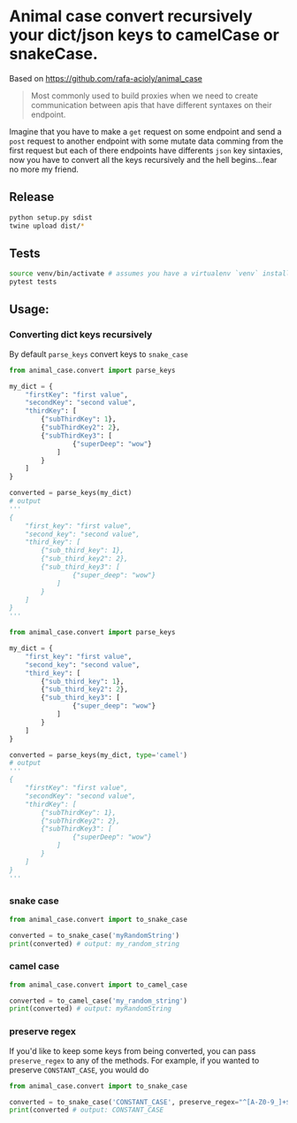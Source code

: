 # Animal case convert recursively your dict/json keys to camelCase or snakeCase.

Based on https://github.com/rafa-acioly/animal_case

> Most commonly used to build proxies when we need to create communication between apis
that have different syntaxes on their endpoint.

Imagine that you have to make a `get` request on some endpoint and send a `post` request to another endpoint with some mutate data comming from the first request but each of there endpoints have differents `json` key sintaxies, now you have to convert all the keys recursively and the hell begins...fear no more my friend.

## Release
```bash
python setup.py sdist
twine upload dist/*
```

## Tests

```bash
source venv/bin/activate # assumes you have a virtualenv `venv` installed with required packages
pytest tests
```

## Usage:


### Converting dict keys recursively
By default `parse_keys` convert keys to `snake_case`
```py
from animal_case.convert import parse_keys

my_dict = {
    "firstKey": "first value",
    "secondKey": "second value",
    "thirdKey": [
        {"subThirdKey": 1},
        {"subThirdKey2": 2},
        {"subThirdKey3": [
                {"superDeep": "wow"}
            ]
        }
    ]
}

converted = parse_keys(my_dict)
# output
'''
{
    "first_key": "first value",
    "second_key": "second value",
    "third_key": [
        {"sub_third_key": 1},
        {"sub_third_key2": 2},
        {"sub_third_key3": [
                {"super_deep": "wow"}
            ]
        }
    ]
}
'''
```


```py
from animal_case.convert import parse_keys

my_dict = {
    "first_key": "first value",
    "second_key": "second value",
    "third_key": [
        {"sub_third_key": 1},
        {"sub_third_key2": 2},
        {"sub_third_key3": [
                {"super_deep": "wow"}
            ]
        }
    ]
}

converted = parse_keys(my_dict, type='camel')
# output
'''
{
    "firstKey": "first value",
    "secondKey": "second value",
    "thirdKey": [
        {"subThirdKey": 1},
        {"subThirdKey2": 2},
        {"subThirdKey3": [
                {"superDeep": "wow"}
            ]
        }
    ]
}
'''
```

### snake case
```py
from animal_case.convert import to_snake_case

converted = to_snake_case('myRandomString')
print(converted) # output: my_random_string
```

### camel case
```py
from animal_case.convert import to_camel_case

converted = to_camel_case('my_random_string')
print(converted) # output: myRandomString
```

### preserve regex

If you'd like to keep some keys from being converted, you can pass `preserve_regex`
to any of the methods. For example, if you wanted to preserve `CONSTANT_CASE`,
you would do

```py
from animal_case.convert import to_snake_case

converted = to_snake_case('CONSTANT_CASE', preserve_regex="^[A-Z0-9_]+$")
print(converted # output: CONSTANT_CASE
```
